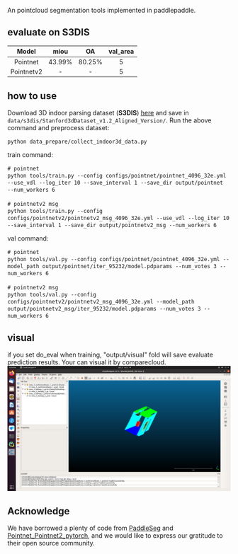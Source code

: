 An pointcloud segmentation tools implemented in paddlepaddle.


## evaluate on S3DIS
|   Model    |  miou  |   OA   | val_area |
|:----------:|:------:|:------:|:--------:|
|  Pointnet  | 43.99% | 80.25% |    5     |
| Pointnetv2 |   -    |   -    |    5     |

## how to use
Download 3D indoor parsing dataset (**S3DIS**) [here](http://buildingparser.stanford.edu/dataset.html)  and save in `data/s3dis/Stanford3dDataset_v1.2_Aligned_Version/`.
Run the above command and preprocess dataset:
```
python data_prepare/collect_indoor3d_data.py
```

train command:
```commandline
# pointnet
python tools/train.py --config configs/pointnet/pointnet_4096_32e.yml --use_vdl --log_iter 10 --save_interval 1 --save_dir output/pointnet  --num_workers 6

# pointnetv2 msg
python tools/train.py --config configs/pointnetv2/pointnetv2_msg_4096_32e.yml --use_vdl --log_iter 10 --save_interval 1 --save_dir output/pointnetv2_msg --num_workers 6
```

val command:
```commandline
# pointnet
python tools/val.py --config configs/pointnet/pointnet_4096_32e.yml --model_path output/pointnet/iter_95232/model.pdparams --num_votes 3 --num_workers 6

# pointnetv2 msg
python tools/val.py --config configs/pointnetv2/pointnetv2_msg_4096_32e.yml --model_path output/pointnetv2_msg/iter_95232/model.pdparams --num_votes 3 --num_workers 6
```

## visual
if you set do_eval when training, "output/visual" fold will save evaluate prediction results. Your can visual it by comparecloud.
![example](docs/imgs/example1.png)

## Acknowledge
We have borrowed a plenty of code from [PaddleSeg](https://github.com/PaddlePaddle/PaddleSeg) and [Pointnet_Pointnet2_pytorch](https://github.com/yanx27/Pointnet_Pointnet2_pytorch), and we would like to express our gratitude to their open source community.
